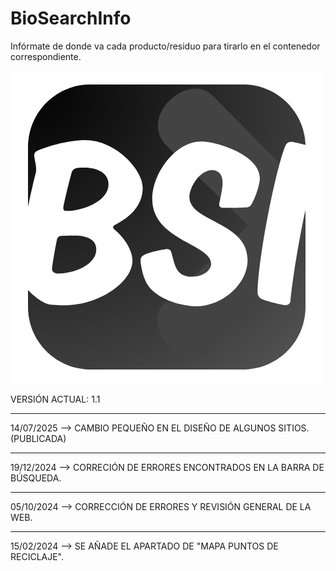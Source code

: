 # BioSearchInfo
Infórmate de donde va cada producto/residuo para tirarlo en el contenedor correspondiente.

![BioSearchInfo(IconoSinFondo)](Arch/img/BioSearchInfo(IconoSinFondo).png)

VERSIÓN ACTUAL: 1.1

----------------------------------------------

14/07/2025 --> CAMBIO PEQUEÑO EN EL DISEÑO DE ALGUNOS SITIOS. (PUBLICADA)

----------------------------------------------

19/12/2024 --> CORRECIÓN DE ERRORES ENCONTRADOS EN LA BARRA DE BÚSQUEDA.

----------------------------------------------

05/10/2024 --> CORRECCIÓN DE ERRORES Y REVISIÓN GENERAL DE LA WEB.

----------------------------------------------

15/02/2024 --> SE AÑADE EL APARTADO DE "MAPA PUNTOS DE RECICLAJE".
